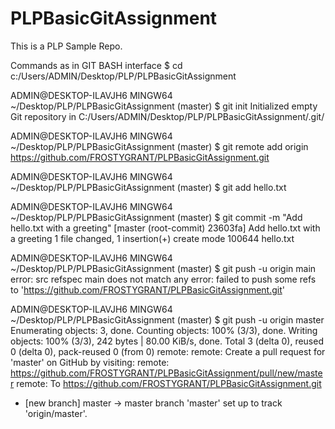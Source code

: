 # PLPBasicGitAssignment
This is a PLP Sample Repo.

 Commands as in GIT BASH interface
$ cd c:/Users/ADMIN/Desktop/PLP/PLPBasicGitAssignment

ADMIN@DESKTOP-ILAVJH6 MINGW64 ~/Desktop/PLP/PLPBasicGitAssignment (master)
$ git init
Initialized empty Git repository in C:/Users/ADMIN/Desktop/PLP/PLPBasicGitAssignment/.git/

ADMIN@DESKTOP-ILAVJH6 MINGW64 ~/Desktop/PLP/PLPBasicGitAssignment (master)
$ git remote add origin https://github.com/FROSTYGRANT/PLPBasicGitAssignment.git

ADMIN@DESKTOP-ILAVJH6 MINGW64 ~/Desktop/PLP/PLPBasicGitAssignment (master)
$ git add hello.txt

ADMIN@DESKTOP-ILAVJH6 MINGW64 ~/Desktop/PLP/PLPBasicGitAssignment (master)
$ git commit -m "Add hello.txt with a greeting"
[master (root-commit) 23603fa] Add hello.txt with a greeting
 1 file changed, 1 insertion(+)
 create mode 100644 hello.txt

ADMIN@DESKTOP-ILAVJH6 MINGW64 ~/Desktop/PLP/PLPBasicGitAssignment (master)
$ git push -u origin main
error: src refspec main does not match any
error: failed to push some refs to 'https://github.com/FROSTYGRANT/PLPBasicGitAssignment.git'

ADMIN@DESKTOP-ILAVJH6 MINGW64 ~/Desktop/PLP/PLPBasicGitAssignment (master)
$ git push -u origin master
Enumerating objects: 3, done.
Counting objects: 100% (3/3), done.
Writing objects: 100% (3/3), 242 bytes | 80.00 KiB/s, done.
Total 3 (delta 0), reused 0 (delta 0), pack-reused 0 (from 0)
remote:
remote: Create a pull request for 'master' on GitHub by visiting:
remote:      https://github.com/FROSTYGRANT/PLPBasicGitAssignment/pull/new/master
remote:
To https://github.com/FROSTYGRANT/PLPBasicGitAssignment.git
 * [new branch]      master -> master
branch 'master' set up to track 'origin/master'.
